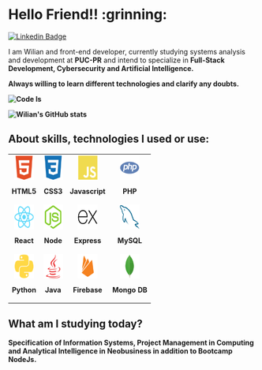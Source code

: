 <h1>Hello Friend!! :grinning:</h1>

[![Linkedin Badge](https://img.shields.io/badge/-LinkedIn-blue?style=flat-square&logo=Linkedin&logoColor=white&link=https://www.linkedin.com/in/wilian-krinke-a640b7141/)](https://www.linkedin.com/in/wilian-krinke-a640b7141/)

<p>I am Wilian and front-end developer, currently studying systems analysis and development at <strong>PUC-PR</strong> and intend to specialize in <strong>Full-Stack Development, </strong><strong>Cybersecurity</ strong> and <strong>Artificial Intelligence.</strong></p>
<p>Always willing to learn different technologies and clarify any doubts.</p>

![Code Is](https://i.pinimg.com/originals/e4/26/70/e426702edf874b181aced1e2fa5c6cde.gif) 

![Wilian's GitHub stats](https://github-readme-stats.vercel.app/api?username=WilianKrinke&show_icons=true&theme=dark)
<h2>About skills, technologies I used or use:</h2>

<table align="center" width="100">
  <tbody>
    <tr>
                <td align="center"><img src="https://raw.githubusercontent.com/devicons/devicon/master/icons/html5/html5-plain.svg" alt="html5" align="center" height="50" width="40"></img><p align="center"><strong>HTML5</strong></p></td>
                <td align="center"><img src="https://raw.githubusercontent.com/devicons/devicon/master/icons/css3/css3-plain.svg" alt="css3" align="center" height="50" width="40"></img><p align="center"><strong>CSS3</strong></p></td>
                <td align="center"><img src="https://raw.githubusercontent.com/devicons/devicon/master/icons/javascript/javascript-plain.svg" alt="js" align="center" height="50" width="40"></img><p align="center"><strong>Javascript</strong></p></td>
                <td align="center"><img src="https://raw.githubusercontent.com/devicons/devicon/master/icons/php/php-plain.svg" alt="php" align="center" height="50" width="40"></img><p align="center"><strong>PHP</strong></p></td>
    </tr>    
    <tr>         
                <td align="center"><img src="https://raw.githubusercontent.com/devicons/devicon/master/icons/react/react-original.svg" alt="react" align="center" height="50" width="40"></img><p align="center"><strong>React</strong></p></td>
                <td align="center"><img src="https://raw.githubusercontent.com/devicons/devicon/master/icons/nodejs/nodejs-original.svg" alt="nodejs" align="center" height="50" width="40"></img><p align="center"><strong>Node</strong></p></td> 
                <td align="center"><img src="https://raw.githubusercontent.com/devicons/devicon/master/icons/express/express-original.svg" alt="express" align="center" height="50" width="40"></img><p align="center"><strong>Express</strong> </p></td>
                <td align="center"><img src="https://raw.githubusercontent.com/devicons/devicon/master/icons/mysql/mysql-original.svg" alt="mysql" align="center" height="50" width="40"></img><p align="center"><strong>MySQL</strong></p></td>
    </tr>
    <tr>        
                <td align="center"><img src="https://raw.githubusercontent.com/devicons/devicon/master/icons/python/python-plain.svg" alt="python" align="center" height="50" width="40"></img><p align="center"><strong>Python</strong></p></td>
                <td align="center"><img src="https://raw.githubusercontent.com/devicons/devicon/master/icons/java/java-plain.svg" alt="java" align="center" height="50" width="40"></img><p align="center"><strong>Java</strong></p></td>
                <td align="center"><img src="https://raw.githubusercontent.com/devicons/devicon/master/icons/firebase/firebase-plain.svg" alt="firebase" align="center" height="50" width="40"></img><p align="center"><strong>Firebase</strong> </p></td>
                <td align="center"><img src="https://raw.githubusercontent.com/devicons/devicon/master/icons/mongodb/mongodb-original.svg" alt="mongodb" align="center" height="50" width="40"></img><p align="center"><strong>Mongo DB</strong> </p></td>                
    </tr>
  </tbody>
</table>

<h2><strong>What am I studying today?</strong></h2>
<p>Specification of Information Systems, Project Management in Computing and Analytical Intelligence in Neobusiness in addition to Bootcamp NodeJs.</p>
